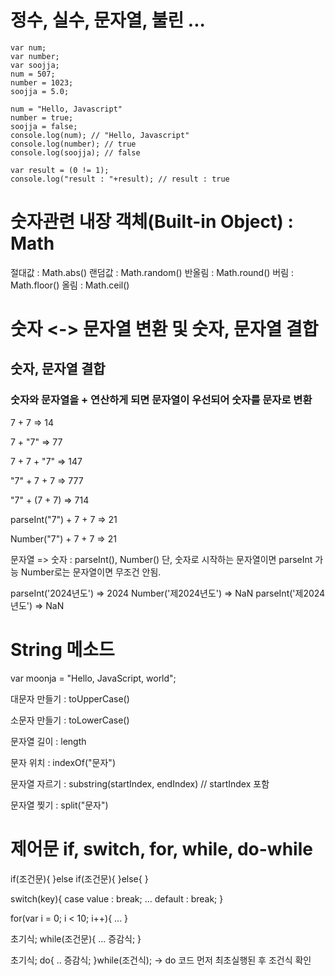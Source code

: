 
# 정수, 실수, 문자열, 불린 ...
```
var num;
var number;
var soojja;
num = 507;
number = 1023;
soojja = 5.0;

num = "Hello, Javascript"
number = true;
soojja = false;
console.log(num); // "Hello, Javascript"
console.log(number); // true
console.log(soojja); // false

var result = (0 != 1);
console.log("result : "+result); // result : true
```
# 숫자관련 내장 객체(Built-in Object) : Math
절대값 : Math.abs()
랜덤값 : Math.random()
반올림 : Math.round()
버림 : Math.floor()
올림 : Math.ceil()

# 숫자  <-> 문자열 변환 및 숫자, 문자열 결합
## 숫자, 문자열 결합
### 숫자와 문자열을 + 연산하게 되면 문자열이 우선되어 숫자를 문자로 변환
7 + 7  => 14

7 + "7"  => 77

7 + 7 + "7"  => 147

"7" + 7 + 7  => 777

"7" + (7 + 7) => 714

parseInt("7") + 7 + 7  => 21

Number("7") + 7 + 7  => 21

문자열 => 숫자 : parseInt(), Number()
단,  숫자로 시작하는 문자열이면 parseInt 가능
Number로는 문자열이면 무조건 안됨.

parseInt('2024년도')  => 2024
Number('제2024년도') => NaN
parseInt('제2024년도') => NaN


# String 메소드
var moonja = "Hello, JavaScript, world";

대문자 만들기 : toUpperCase()

소문자 만들기 : toLowerCase()

문자열 길이 : length

문자 위치 : indexOf("문자")

문자열 자르기 : substring(startIndex, endIndex) // startIndex 포함

문자열 찢기 : split("문자")

# 제어문 if, switch, for, while, do-while
if(조건문){
}else if(조건문){
}else{
}

switch(key){
  case value :
    break;
  ...
  default : 
    break;
}

for(var i = 0; i < 10; i++){
    ...
}  

초기식;
while(조건문){
  ...
  증감식;
}

초기식;
do{
   ..
  증감식;
}while(조건식);
-> do 코드 먼저 최초실행된 후 조건식 확인




